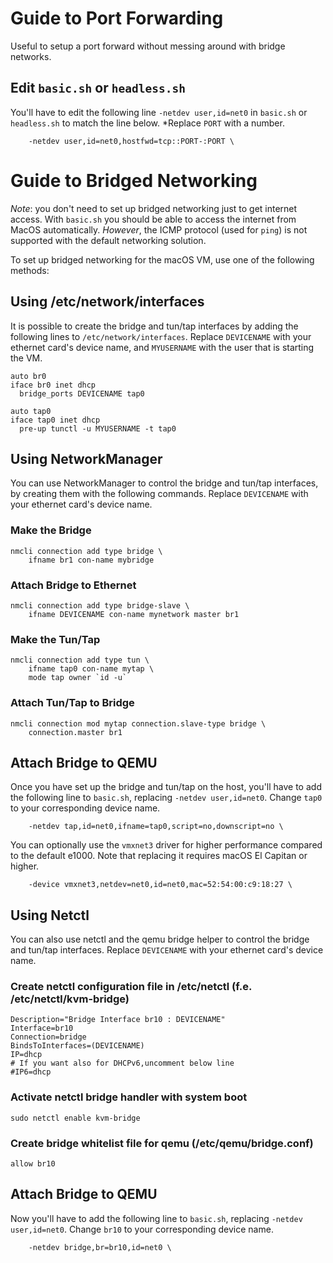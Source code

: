 Guide to Port Forwarding
===========================
Useful to setup a port forward without messing around with bridge networks.

## Edit `basic.sh` or `headless.sh`
You'll have to edit the following line `-netdev user,id=net0` in `basic.sh` or `headless.sh` to match the line below. *Replace `PORT` with a number.

```
    -netdev user,id=net0,hostfwd=tcp::PORT-:PORT \
```

Guide to Bridged Networking
===========================

*Note*: you don't need to set up bridged networking just to get internet access. With `basic.sh` you should be able to access the internet from MacOS automatically. *However*, the ICMP protocol (used for `ping`) is not supported with the default networking solution. 

To set up bridged networking for the macOS VM, use one of the following methods:


## Using /etc/network/interfaces

It is possible to create the bridge and tun/tap interfaces by adding the following lines to `/etc/network/interfaces`. Replace `DEVICENAME` with your ethernet card's device name, and `MYUSERNAME` with the user that is starting the VM.

```
auto br0
iface br0 inet dhcp
  bridge_ports DEVICENAME tap0

auto tap0
iface tap0 inet dhcp
  pre-up tunctl -u MYUSERNAME -t tap0
```

## Using NetworkManager
You can use NetworkManager to control the bridge and tun/tap interfaces, by creating them with the following commands. Replace `DEVICENAME` with your ethernet card's device name.

### Make the Bridge
```
nmcli connection add type bridge \
    ifname br1 con-name mybridge
```

### Attach Bridge to Ethernet
```
nmcli connection add type bridge-slave \
    ifname DEVICENAME con-name mynetwork master br1
```

### Make the Tun/Tap
```
nmcli connection add type tun \
    ifname tap0 con-name mytap \
    mode tap owner `id -u`
```

### Attach Tun/Tap to Bridge
```
nmcli connection mod mytap connection.slave-type bridge \
    connection.master br1
```

## Attach Bridge to QEMU
Once you have set up the bridge and tun/tap on the host, you'll have to add the following line to `basic.sh`, replacing `-netdev user,id=net0`. Change `tap0` to your corresponding device name.

```
    -netdev tap,id=net0,ifname=tap0,script=no,downscript=no \
```
You can optionally use the `vmxnet3` driver for higher performance compared to the default e1000. Note that replacing it requires macOS El Capitan or higher.
```
    -device vmxnet3,netdev=net0,id=net0,mac=52:54:00:c9:18:27 \
```

## Using Netctl
You can also use netctl and the qemu bridge helper to control the bridge and tun/tap interfaces. Replace `DEVICENAME` with your ethernet card's device name.

### Create netctl configuration file in /etc/netctl (f.e. /etc/netctl/kvm-bridge)
```
Description="Bridge Interface br10 : DEVICENAME"
Interface=br10
Connection=bridge
BindsToInterfaces=(DEVICENAME)
IP=dhcp
# If you want also for DHCPv6,uncomment below line
#IP6=dhcp
```

### Activate netctl bridge handler with system boot
```
sudo netctl enable kvm-bridge
```

### Create bridge whitelist file for qemu (/etc/qemu/bridge.conf)
```
allow br10
```

## Attach Bridge to QEMU
Now you'll have to add the following line to `basic.sh`, replacing `-netdev user,id=net0`. Change `br10` to your corresponding device name.

```
    -netdev bridge,br=br10,id=net0 \
```
